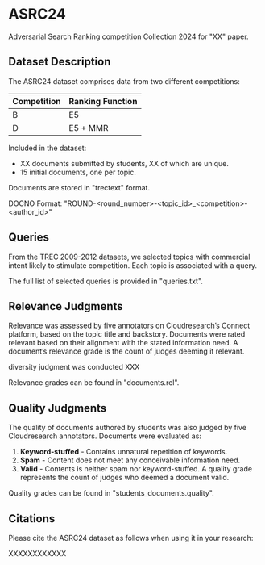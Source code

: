 # ASRC24

Adversarial Search Ranking competition Collection 2024 for "XX" paper.

## Dataset Description

The ASRC24 dataset comprises data from two different competitions:

| Competition | Ranking Function
|-------------|-----------------|
| B           | E5              |
| D           | E5 + MMR        |

Included in the dataset:
- XX documents submitted by students, XX of which are unique.
- 15 initial documents, one per topic.

Documents are stored in "trectext" format.

DOCNO Format: "ROUND-\<round_number\>-\<topic_id\>_\<competition\>-\<author_id\>"


## Queries

From the TREC 2009-2012 datasets, we selected topics with commercial intent likely to stimulate competition. 
Each topic is associated with a query.

The full list of selected queries is provided in "queries.txt".


## Relevance Judgments

Relevance was assessed by five annotators on Cloudresearch’s Connect platform, based on the topic title and backstory. 
Documents were rated relevant based on their alignment with the stated information need. 
A document’s relevance grade is the count of judges deeming it relevant.

diversity judgment was conducted XXX

Relevance grades can be found in "documents.rel".


## Quality Judgments

The quality of documents authored by students was also judged by five Cloudresearch annotators. Documents were evaluated as:
1. **Keyword-stuffed** - Contains unnatural repetition of keywords.
2. **Spam** - Content does not meet any conceivable information need.
3. **Valid** - Contents is neither spam nor keyword-stuffed.
A quality grade represents the count of judges who deemed a document valid.

Quality grades can be found in "students_documents.quality".


## Citations

Please cite the ASRC24 dataset as follows when using it in your research:

XXXXXXXXXXXX


